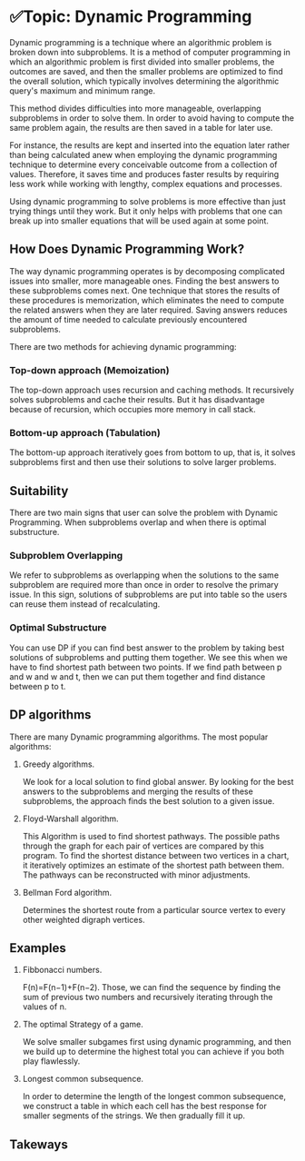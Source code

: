 # ✅Topic: Dynamic Programming

Dynamic programming is a technique where an algorithmic problem is broken down into subproblems. It is a method of computer programming in which an algorithmic problem is first divided into smaller problems, the outcomes are saved, and then the smaller problems are optimized to find the overall solution, which typically involves determining the algorithmic query's maximum and minimum range. 

This method divides difficulties into more manageable, overlapping subproblems in order to solve them. In order to avoid having to compute the same problem again, the results are then saved in a table for later use. 

For instance, the results are kept and inserted into the equation later rather than being calculated anew when employing the dynamic programming technique to determine every conceivable outcome from a collection of values. Therefore, it saves time and produces faster results by requiring less work while working with lengthy, complex equations and processes.

Using dynamic programming to solve problems is more effective than just trying things until they work. But it only helps with problems that one can break up into smaller equations that will be used again at some point.

## How Does Dynamic Programming Work?

The way dynamic programming operates is by decomposing complicated issues into smaller, more manageable ones. Finding the best answers to these subproblems comes next. One technique that stores the results of these procedures is memorization, which eliminates the need to compute the related answers when they are later required. Saving answers reduces the amount of time needed to calculate previously encountered subproblems. 

There are two methods for achieving dynamic programming:

### Top-down approach (Memoization)
The top-down approach uses recursion and caching methods. It recursively solves subproblems and cache their results. But it has disadvantage because of recursion, which occupies more memory in call stack. 

### Bottom-up approach (Tabulation)
The bottom-up approach iteratively goes from bottom to up, that is, it solves subproblems first and then use their solutions to solve larger problems. 

## Suitability
There are two main signs that user can solve the problem with Dynamic Programming. When subproblems overlap and when there is optimal substructure.

### Subproblem Overlapping 
We refer to subproblems as overlapping when the solutions to the same subproblem are required more than once in order to resolve the primary issue. In this sign, solutions of subproblems are put into table so the users can reuse them instead of recalculating. 

### Optimal Substructure 
You can use DP if you can find best answer to the problem by taking best solutions of subproblems and putting them together. We see this when we have to find shortest path between two points. If we find path between p and w and w and t, then we can put them together and find distance between p to t.

## DP algorithms
There are many Dynamic programming algorithms. The most popular algorithms:

1. Greedy algorithms.

   We look for a local solution to find global answer. By looking for the best answers to the subproblems and merging the results of these subproblems, the approach finds the best solution to a given issue. 
3. Floyd-Warshall algorithm.

   This Algorithm is used to find shortest pathways. The possible paths through the graph for each pair of vertices are compared by this program. To find the shortest distance between two vertices in a chart, it iteratively optimizes an estimate of the shortest path between them. The pathways can be reconstructed with minor adjustments. 
5. Bellman Ford algorithm.

   Determines the shortest route from a particular source vertex to every other weighted digraph vertices. 

## Examples 
1. Fibbonacci numbers.

   F(n)=F(n−1)+F(n−2). Those, we can find the sequence by finding the sum of previous two numbers and recursively iterating through the values of n. 
3. The optimal Strategy of a game.

   We solve smaller subgames first using dynamic programming, and then we build up to determine the highest total you can achieve if you both play flawlessly.
5. Longest common subsequence.

   In order to determine the length of the longest common subsequence, we construct a table in which each cell has the best response for smaller segments of the strings. We then gradually fill it up.

## Takeways


















